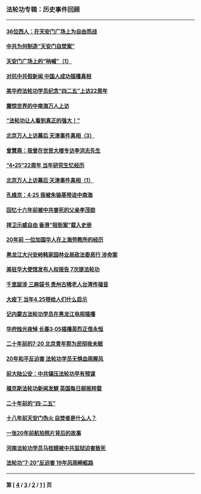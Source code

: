 ### 法轮功专辑：历史事件回顾
---
#### [36位西人：在天安门广场上为自由而战](../../pages/nf5793/n13390029.md?02240430) 
#### [中共为何制造“天安门自焚案”](../../pages/nf5793/n13183270.md?02240430) 
#### [天安门广场上的“呐喊”（1）](../../pages/nf5793/n13105277.md?02240430) 
#### [对抗中共假新闻 中国人成功插播真相](../../pages/nf5793/n12910618.md?02240430) 
#### [美华府法轮功学员纪念“四二五”上访22周年](../../pages/nf5793/n12904445.md?02240430) 
#### [震惊世界的中南海万人上访](../../pages/nf5793/n12903976.md?02240430) 
#### [“法轮功让人看到真正的强大！”](../../pages/nf5793/n12903195.md?02240430) 
#### [北京万人上访幕后 天津事件真相（3）](../../pages/nf5793/n12902807.md?02240430) 
#### [曾慧燕：我曾在世贸大楼专访李洪志先生](../../pages/nf5793/n12898729.md?02240430) 
#### [“4•25”22周年 当年研究生忆经历](../../pages/nf5793/n12894152.md?02240430) 
#### [北京万人上访幕后 天津事件真相（1）](../../pages/nf5793/n12885174.md?02240430) 
#### [孔维京：4·25 我被朱镕基带进中南海](../../pages/nf5793/n12864987.md?02240430) 
#### [回忆十六年前被中共害死的父亲李茂勋](../../pages/nf5793/n12880270.md?02240430) 
#### [捍卫示威自由 香港“阻街案”载入史册](../../pages/nf5793/n12811245.md?02240430) 
#### [20年前 一位加国华人在上海劳教所的经历](../../pages/nf5793/n12707932.md?02240430) 
#### [黑龙江大兴安岭韩家园林业局政法委恶行 涉命案](../../pages/nf5793/n12622815.md?02240430) 
#### [美驻华大使馆发布人权报告 7次提法轮功](../../pages/nf5793/n12520541.md?02240430) 
#### [千里跋涉 三麻袋书 贵州古稀老人台湾传福音](../../pages/nf5793/n12198750.md?02240430) 
#### [大疫下 当年4.25带给人们什么启示](../../pages/nf5793/n12058565.md?02240430) 
#### [记内蒙古法轮功学员在黑龙江电视插播](../../pages/nf5793/n11699194.md?02240430) 
#### [华府烛光夜悼 长春3·05插播英烈正信永恒](../../pages/nf5793/n11397432.md?02240430) 
#### [二十年前的7·20 北京青年郭为民彻夜未眠](../../pages/nf5793/n11354195.md?02240430) 
#### [20年和平反迫害 法轮功学员无惧血雨腥风](../../pages/nf5793/n11348279.md?02240430) 
#### [前大陆公安：中共镇压法轮功早有预谋](../../pages/nf5793/n11352168.md?02240430) 
#### [福克斯法轮功新闻发酵  英国每日邮报转载](../../pages/nf5793/n11285952.md?02240430) 
#### [二十年前的“四·二五”](../../pages/nf5793/n11207639.md?02240430) 
#### [十八年前天安门伪火 自焚者是什么人？](../../pages/nf5793/n10996556.md?02240430) 
#### [一张20年前航拍照片背后的故事](../../pages/nf5793/n10693797.md?02240430) 
#### [河南法轮功学员马桂娥被中共监狱迫害致死](../../pages/nf5793/n10684974.md?02240430) 
#### [法轮功“7‧20”反迫害 19年风雨崎岖路](../../pages/nf5793/n10570834.md?02240430) 

---
#### 第 [ [4](./4.md?02240430) / [3](./3.md?02240430) / [2](./2.md?02240430) / [1](./1.md?02240430) ] 页
